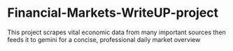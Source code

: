 # Financial-Markets-WriteUP-project
This project scrapes vital economic data from many important sources then feeds it to gemini for a concise, professional daily market overview
